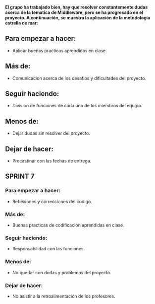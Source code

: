 **El grupo ha trabajado bien, hay que resolver constantemente dudas acerca de la tematica de Middleware, pero se ha progresado en el proyecto. A continuación, se muestra la aplicación de la metodología estrella de mar:**

## Para empezar a hacer:
* Aplicar buenas practicas aprendidas en clase.
## Más de:
* Comunicacion acerca de los desafios y dificultades del proyecto.
## Seguir haciendo:
* Division de funciones de cada uno de los miembros del equipo.
## Menos de:
* Dejar dudas sin resolver del proyecto.
## Dejar de hacer:
* Procastinar con las fechas de entrega.

## SPRINT 7

### **Para empezar a hacer:** 
* Reflexiones y correcciones del codigo.
### **Más de:** 
* Buenas practicas de codificación aprendidas en clase.
### **Seguir haciendo:** 
* Responsabilidad con las funciones.
### **Menos de:** 
* No quedar con dudas y problemas del proyecto.
### **Dejar de hacer:** 
* No asistir a la retroalimentación de los profesores.
